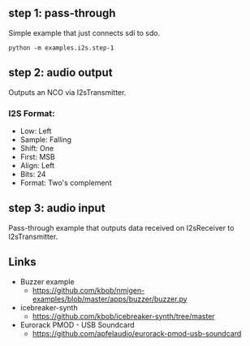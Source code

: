 ## step 1: pass-through

Simple example that just connects sdi to sdo.

    python -m examples.i2s.step-1

## step 2: audio output

Outputs an NCO via I2sTransmitter.

### I2S Format:

* Low:    Left
* Sample: Falling
* Shift:  One
* First:  MSB
* Align:  Left
* Bits:   24
* Format: Two's complement


## step 3: audio input

Pass-through example that outputs data received on I2sReceiver to I2sTransmitter.



## Links

* Buzzer example
  - https://github.com/kbob/nmigen-examples/blob/master/apps/buzzer/buzzer.py
* icebreaker-synth
  - https://github.com/kbob/icebreaker-synth/tree/master
* Eurorack PMOD - USB Soundcard
  - https://github.com/apfelaudio/eurorack-pmod-usb-soundcard
